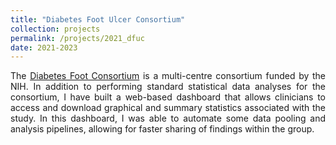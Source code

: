 ```yaml
---
title: "Diabetes Foot Ulcer Consortium"
collection: projects
permalink: /projects/2021_dfuc
date: 2021-2023
---
```


<style>
body {
text-align: justify}
</style>

The [Diabetes Foot Consortium](https://diabeticfootconsortium.org/) is a multi-centre consortium funded by the NIH. In addition to performing standard statistical data analyses for the consortium, I have built a web-based dashboard that allows clinicians to access and download graphical and summary statistics associated with the study. In this dashboard, I was able to automate some data pooling and analysis pipelines, allowing for faster sharing of findings within the group. 
